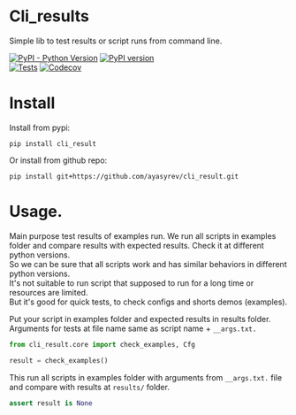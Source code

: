 # Cli_results

Simple lib to test results or script runs from command line.  

[![PyPI - Python Version](https://img.shields.io/pypi/pyversions/cli_result)](https://pypi.org/project/cli_result/)
[![PyPI version](https://img.shields.io/pypi/v/cli_result?color=blue)](https://pypi.org/project/cli_result/)  
[![Tests](https://github.com/ayasyrev/cli_result/workflows/Tests/badge.svg)](https://github.com/ayasyrev/cli_result/actions?workflow=Tests)  [![Codecov](https://codecov.io/gh/ayasyrev/cli_result/branch/main/graph/badge.svg)](https://codecov.io/gh/ayasyrev/cli_result)  

# Install

Install from pypi:  

`pip install cli_result`

Or install from github repo:

`pip install git+https://github.com/ayasyrev/cli_result.git`

# Usage.

Main purpose test results of examples run. We run all scripts in examples folder and compare results with expected results. Check it at different python versions.  
So we can be sure that all scripts work and has similar behaviors in different python versions.  
It's not suitable to run script that supposed to run for a long time or resources are limited.  
But it's good for quick tests, to check configs and shorts demos (examples).

Put your script in examples folder and expected results in results folder.  
Arguments for tests at file name same as script name + `__args.txt.`


```python
from cli_result.core import check_examples, Cfg
```


```python
result = check_examples()
```

This run all scripts in examples folder with arguments from `__args.txt.` file and compare with results at `results/` folder.  


```python
assert result is None
```
